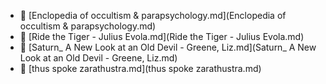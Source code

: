 * 📄 [Enclopedia of occultism & parapsychology.md](Enclopedia of occultism & parapsychology.md)
* 📄 [Ride the Tiger - Julius Evola.md](Ride the Tiger - Julius Evola.md)
* 📄 [Saturn_ A New Look at an Old Devil - Greene, Liz.md](Saturn_ A New Look at an Old Devil - Greene, Liz.md)
* 📄 [thus spoke zarathustra.md](thus spoke zarathustra.md)
